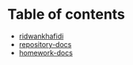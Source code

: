 # Table of contents

* [ridwankhafidi](README.md)
* [repository-docs](homework_Docs/Homework.md)
* [homework-docs](homework_Docs/Homework.md)
